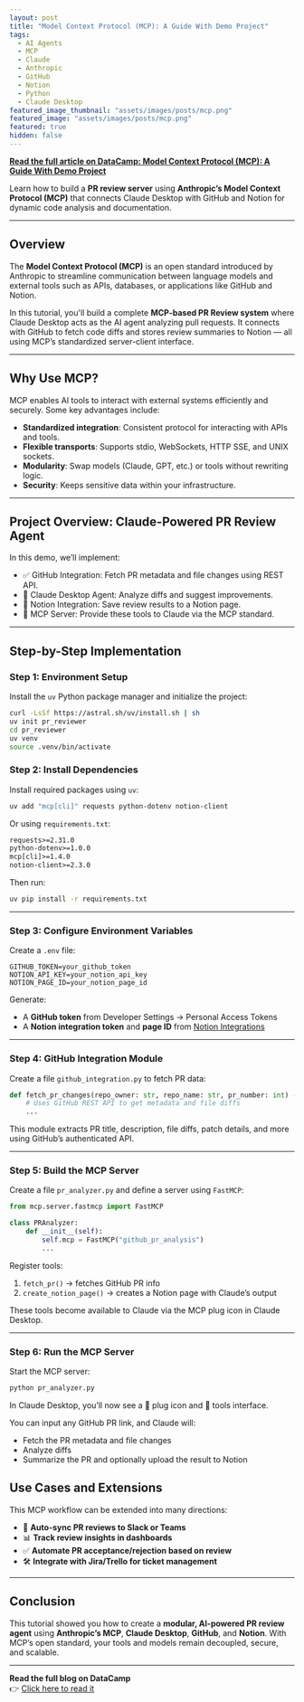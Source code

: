 ```yaml
---
layout: post
title: "Model Context Protocol (MCP): A Guide With Demo Project"
tags:
  - AI Agents
  - MCP
  - Claude
  - Anthropic
  - GitHub
  - Notion
  - Python
  - Claude Desktop
featured_image_thumbnail: "assets/images/posts/mcp.png"
featured_image: "assets/images/posts/mcp.png"
featured: true
hidden: false
---
```


**[Read the full article on DataCamp: Model Context Protocol (MCP): A Guide With Demo Project](https://www.datacamp.com/tutorial/mcp-model-context-protocol)**

Learn how to build a **PR review server** using **Anthropic’s Model Context Protocol (MCP)** that connects Claude Desktop with GitHub and Notion for dynamic code analysis and documentation.

---

## Overview

The **Model Context Protocol (MCP)** is an open standard introduced by Anthropic to streamline communication between language models and external tools such as APIs, databases, or applications like GitHub and Notion.

In this tutorial, you'll build a complete **MCP-based PR Review system** where Claude Desktop acts as the AI agent analyzing pull requests. It connects with GitHub to fetch code diffs and stores review summaries to Notion — all using MCP’s standardized server-client interface.

---

## Why Use MCP?

MCP enables AI tools to interact with external systems efficiently and securely. Some key advantages include:

- **Standardized integration**: Consistent protocol for interacting with APIs and tools.
- **Flexible transports**: Supports stdio, WebSockets, HTTP SSE, and UNIX sockets.
- **Modularity**: Swap models (Claude, GPT, etc.) or tools without rewriting logic.
- **Security**: Keeps sensitive data within your infrastructure.

---

## Project Overview: Claude-Powered PR Review Agent

In this demo, we’ll implement:

- ✅ GitHub Integration: Fetch PR metadata and file changes using REST API.
- 🤖 Claude Desktop Agent: Analyze diffs and suggest improvements.
- 🧾 Notion Integration: Save review results to a Notion page.
- 🔌 MCP Server: Provide these tools to Claude via the MCP standard.

---

## Step-by-Step Implementation

### Step 1: Environment Setup

Install the `uv` Python package manager and initialize the project:

```bash
curl -LsSf https://astral.sh/uv/install.sh | sh
uv init pr_reviewer
cd pr_reviewer
uv venv
source .venv/bin/activate
```

### Step 2: Install Dependencies

Install required packages using `uv`:

```bash
uv add "mcp[cli]" requests python-dotenv notion-client
```

Or using `requirements.txt`:

```txt
requests>=2.31.0
python-dotenv>=1.0.0
mcp[cli]>=1.4.0
notion-client>=2.3.0
```

Then run:

```bash
uv pip install -r requirements.txt
```

---

### Step 3: Configure Environment Variables

Create a `.env` file:

```dotenv
GITHUB_TOKEN=your_github_token
NOTION_API_KEY=your_notion_api_key
NOTION_PAGE_ID=your_notion_page_id
```

Generate:

- A **GitHub token** from Developer Settings → Personal Access Tokens
- A **Notion integration token** and **page ID** from [Notion Integrations](https://www.notion.so/my-integrations)

---

### Step 4: GitHub Integration Module

Create a file `github_integration.py` to fetch PR data:

```python
def fetch_pr_changes(repo_owner: str, repo_name: str, pr_number: int) -> dict:
    # Uses GitHub REST API to get metadata and file diffs
    ...
```

This module extracts PR title, description, file diffs, patch details, and more using GitHub’s authenticated API.

---

### Step 5: Build the MCP Server

Create a file `pr_analyzer.py` and define a server using `FastMCP`:

```python
from mcp.server.fastmcp import FastMCP

class PRAnalyzer:
    def __init__(self):
        self.mcp = FastMCP("github_pr_analysis")
        ...
```

Register tools:

1. `fetch_pr()` → fetches GitHub PR info
2. `create_notion_page()` → creates a Notion page with Claude’s output

These tools become available to Claude via the MCP plug icon in Claude Desktop.

---

### Step 6: Run the MCP Server

Start the MCP server:

```bash
python pr_analyzer.py
```

In Claude Desktop, you’ll now see a 🔌 plug icon and 🔨 tools interface.

You can input any GitHub PR link, and Claude will:

- Fetch the PR metadata and file changes
- Analyze diffs
- Summarize the PR and optionally upload the result to Notion

## Use Cases and Extensions

This MCP workflow can be extended into many directions:

- 🔄 **Auto-sync PR reviews to Slack or Teams**
- 📊 **Track review insights in dashboards**
- ✅ **Automate PR acceptance/rejection based on review**
- 🛠 **Integrate with Jira/Trello for ticket management**

---

## Conclusion

This tutorial showed you how to create a **modular, AI-powered PR review agent** using **Anthropic’s MCP**, **Claude Desktop**, **GitHub**, and **Notion**. With MCP’s open standard, your tools and models remain decoupled, secure, and scalable.

---

**Read the full blog on DataCamp**  
👉 [Click here to read it](https://www.datacamp.com/tutorial/model-context-protocol)

